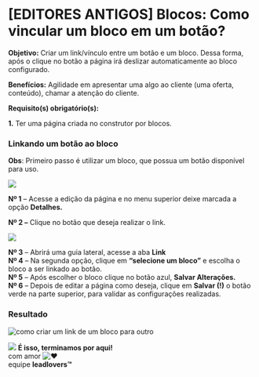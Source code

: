 # \[EDITORES ANTIGOS] Blocos: Como vincular um bloco em um botão?

**Objetivo:** Criar um link/vínculo entre um botão e um bloco. Dessa forma, após o clique no botão a página irá deslizar automaticamente ao bloco configurado.

**Benefícios:** Agilidade em apresentar uma algo ao cliente (uma oferta, conteúdo), chamar a atenção do cliente.

**Requisito(s) obrigatório(s):** &#x20;

**1.**  Ter uma página criada no construtor por blocos.

### **Linkando um botão ao bloco**

**Obs**: Primeiro passo é utilizar um bloco, que possua um botão disponível para uso.

[![](https://legado.leadlovers.site/wp-content/uploads/2020/09/mceclip1-1-3.png)](http://legado.leadlovers.site/wp-content/uploads/2020/09/mceclip1-1-3.png)

**Nº 1** – Acesse a edição da página e no menu superior deixe marcada a opção **Detalhes.**

**Nº 2 –** Clique no botão que deseja realizar o link.

[![](https://legado.leadlovers.site/wp-content/uploads/2020/09/mceclip2-3.png)](http://legado.leadlovers.site/wp-content/uploads/2020/09/mceclip2-3.png)

**Nº 3** – Abrirá uma guia lateral, acesse a aba **Link**\
**Nº 4** – Na segunda opção, clique em **“selecione um bloco”** e escolha o bloco a ser linkado ao botão.\
**Nº 5** – Após escolher o bloco clique no botão azul,  **Salvar Alterações.**\
**Nº 6** – Depois de editar a página como deseja, clique em **Salvar (!)** o botão verde na parte superior, para validar as configurações realizadas.

### **Resultado**

![como criar um link de um bloco para outro](https://legado.leadlovers.site/wp-content/uploads/2020/09/img-221648-20170209164542.gif)

![](https://legado.leadlovers.site/wp-content/uploads/2020/09/1f3c1.svg) **É isso, terminamos por aqui!**\
com amor ![❤](https://legado.leadlovers.site/wp-content/uploads/2020/09/2764.svg)\
equipe **leadlovers™**
